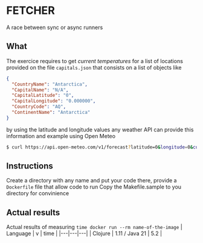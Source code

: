 # FETCHER
A race between sync or async runners

## What
The exercice requires to get *current temperatures* for a list of locations provided on the file `capitals.json` that consists on a list of objects like
```json
{
  "CountryName": "Antarctica",
  "CapitalName": "N/A",
  "CapitalLatitude": "0",
  "CapitalLongitude": "0.000000",
  "CountryCode": "AQ",
  "ContinentName": "Antarctica"
}
```
by using the latitude and longitude values any weather API can provide this information and example using Open Meteo

```bash
$ curl https://api.open-meteo.com/v1/forecast?latitude=0&longitude=0&current_weather=true
```

## Instructions
Create a directory with any name and put your code there, provide a `Dockerfile` file that allow code to run
Copy the Makefile.sample to you directory for convinience

## Actual results

Actual results of measuring `time docker run --rm name-of-the-image`
| Language  | v  | time  |
|---|---|---|
| Clojure  | 1.11 / Java 21  | 5.2  |